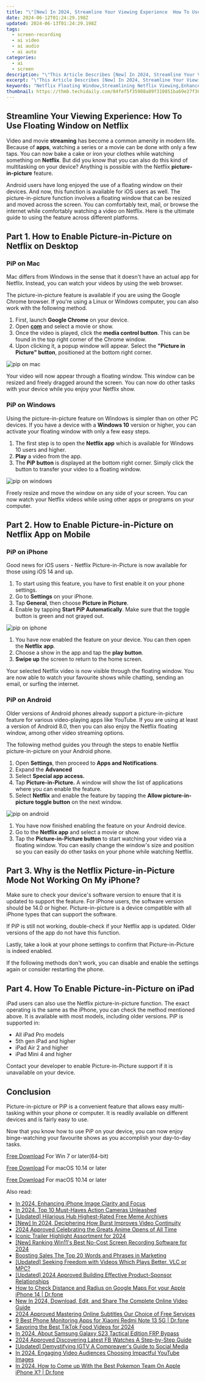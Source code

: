 ```yaml
---
title: "\"[New] In 2024, Streamline Your Viewing Experience  How To Use Floating Window on Netflix\""
date: 2024-06-12T01:24:29.198Z
updated: 2024-06-13T01:24:29.198Z
tags: 
  - screen-recording
  - ai video
  - ai audio
  - ai auto
categories: 
  - ai
  - screen
description: "\"This Article Describes [New] In 2024, Streamline Your Viewing Experience: How To Use Floating Window on Netflix\""
excerpt: "\"This Article Describes [New] In 2024, Streamline Your Viewing Experience: How To Use Floating Window on Netflix\""
keywords: "Netflix Floating Window,Streamlining Netflix Viewing,Enhance Netflix Watching,Quick Netflix Navigation,Optimize Netflix Use,Easy Netflix Interface,Intuitive Netflix Screening"
thumbnail: https://thmb.techidaily.com/84fef5f35988a89f310851ba69e27f36f222e4900085b075caa3fb4e05a962a8.jpg
---
```


## Streamline Your Viewing Experience: How To Use Floating Window on Netflix

Video and movie **streaming** has become a common amenity in modern life. Because of **apps**, watching a series or a movie can be done with only a few taps. You can now bake a cake or iron your clothes while watching something on **Netflix**. But did you know that you can also do this kind of multitasking on your device? Anything is possible with the Netflix **picture-in-picture** feature.

Android users have long enjoyed the use of a floating window on their devices. And now, this function is available for iOS users as well. The picture-in-picture function involves a floating window that can be resized and moved across the screen. You can comfortably text, mail, or browse the internet while comfortably watching a video on Netflix. Here is the ultimate guide to using the feature across different platforms.

## Part 1\. How to Enable Picture-in-Picture on Netflix on Desktop

### PiP on Mac

Mac differs from Windows in the sense that it doesn't have an actual app for Netflix. Instead, you can watch your videos by using the web browser.

The picture-in-picture feature is available if you are using the Google Chrome browser. If you're using a Linux or Windows computer, you can also work with the following method.

1. First, launch **Google Chrome** on your device.
1. Open [**com**](https://www.netflix.com/) and select a movie or show.
1. Once the video is played, click the **media control button**. This can be found in the top right corner of the Chrome window.
1. Upon clicking it, a popup window will appear. Select the **"Picture in Picture" button**, positioned at the bottom right corner.

![pip on mac](https://images.wondershare.com/filmora/article-images/2022/07/use-the-netflix-floating-window-feature-1.jpg)

Your video will now appear through a floating window. This window can be resized and freely dragged around the screen. You can now do other tasks with your device while you enjoy your Netflix show.

### PiP on Windows

Using the picture-in-picture feature on Windows is simpler than on other PC devices. If you have a device with a **Windows 10** version or higher, you can activate your floating window with only a few easy steps.

1. The first step is to open the **Netflix app** which is available for Windows 10 users and higher.
1. **Play** a video from the app.
1. The **PiP** **button** is displayed at the bottom right corner. Simply click the button to transfer your video to a floating window.

![pip on windows](https://images.wondershare.com/filmora/article-images/2022/07/use-the-netflix-floating-window-feature-2.jpg)

Freely resize and move the window on any side of your screen. You can now watch your Netflix videos while using other apps or programs on your computer.

## Part 2\. How to Enable Picture-in-Picture on Netflix App on Mobile

### PiP on iPhone

Good news for iOS users - Netflix Picture-in-Picture is now available for those using iOS 14 and up.

1. To start using this feature, you have to first enable it on your phone settings.
1. Go to **Settings** on your iPhone.
1. Tap **General**, then choose **Picture in Picture**.
1. Enable by tapping **Start PiP Automatically**. Make sure that the toggle button is green and not grayed out.

![pip on iphone](https://images.wondershare.com/filmora/article-images/2022/07/use-the-netflix-floating-window-feature-3.jpg)

1. You have now enabled the feature on your device. You can then open the **Netflix** **app**.
1. Choose a show in the app and tap the **play button**.
1. **Swipe up** the screen to return to the home screen.

Your selected Netflix video is now visible through the floating window. You are now able to watch your favourite shows while chatting, sending an email, or surfing the internet.

### PiP on Android

Older versions of Android phones already support a picture-in-picture feature for various video-playing apps like YouTube. If you are using at least a version of Android 8.0, then you can also enjoy the Netflix floating window, among other video streaming options.

The following method guides you through the steps to enable Netflix picture-in-picture on your Android phone.

1. Open **Settings**, then proceed to **Apps and Notifications**.
1. Expand the **Advanced**
1. Select **Special app access.**
1. Tap **Picture-in-Picture.** A window will show the list of applications where you can enable the feature.
1. Select **Netflix** and enable the feature by tapping the **Allow picture-in-picture toggle button** on the next window.

![pip on android](https://images.wondershare.com/filmora/article-images/2022/07/use-the-netflix-floating-window-feature-4.jpg)

1. You have now finished enabling the feature on your Android device.
1. Go to the **Netflix app** and select a movie or show.
1. Tap the **Picture-in-Picture button** to start watching your video via a floating window. You can easily change the window's size and position so you can easily do other tasks on your phone while watching Netflix.

## Part 3\. Why is the Netflix Picture-in-Picture Mode Not Working On My iPhone?

Make sure to check your device's software version to ensure that it is updated to support the feature. For iPhone users, the software version should be 14.0 or higher. Picture-in-picture is a device compatible with all iPhone types that can support the software.

If PiP is still not working, double-check if your Netflix app is updated. Older versions of the app do not have this function.

Lastly, take a look at your phone settings to confirm that Picture-in-Picture is indeed enabled.

If the following methods don't work, you can disable and enable the settings again or consider restarting the phone.

## Part 4\. How To Enable Picture-in-Picture on iPad

iPad users can also use the Netflix picture-in-picture function. The exact operating is the same as the iPhone, you can check the method mentioned above. It is available with most models, including older versions. PiP is supported in:

* All iPad Pro models
* 5th gen iPad and higher
* iPad Air 2 and higher
* iPad Mini 4 and higher

Contact your developer to enable Picture-in-Picture support if it is unavailable on your device.

## Conclusion

Picture-in-picture or PiP is a convenient feature that allows easy multi-tasking within your phone or computer. It is readily available on different devices and is fairly easy to use.

Now that you know how to use PiP on your device, you can now enjoy binge-watching your favourite shows as you accomplish your day-to-day tasks.

[Free Download](https://tools.techidaily.com/wondershare/filmora/download/) For Win 7 or later(64-bit)

[Free Download](https://tools.techidaily.com/wondershare/filmora/download/) For macOS 10.14 or later

[Free Download](https://tools.techidaily.com/wondershare/filmora/download/) For macOS 10.14 or later

<ins class="adsbygoogle"
     style="display:block"
     data-ad-format="autorelaxed"
     data-ad-client="ca-pub-7571918770474297"
     data-ad-slot="1223367746"></ins>

<ins class="adsbygoogle"
     style="display:block"
     data-ad-format="autorelaxed"
     data-ad-client="ca-pub-7571918770474297"
     data-ad-slot="1223367746"></ins>



<ins class="adsbygoogle"
     style="display:block"
     data-ad-client="ca-pub-7571918770474297"
     data-ad-slot="8358498916"
     data-ad-format="auto"
     data-full-width-responsive="true"></ins>


<span class="atpl-alsoreadstyle">Also read:</span>
<div><ul>
<li><a href="https://article-posts.techidaily.com/in-2024-enhancing-iphone-image-clarity-and-focus/"><u>In 2024, Enhancing iPhone Image Clarity and Focus</u></a></li>
<li><a href="https://article-posts.techidaily.com/in-2024-top-10-must-haves-action-cameras-unleashed/"><u>In 2024, Top 10 Must-Haves  Action Cameras Unleashed</u></a></li>
<li><a href="https://article-posts.techidaily.com/updated-hilarious-hub-highest-rated-free-meme-archives/"><u>[Updated] Hilarious Hub  Highest-Rated Free Meme Archives</u></a></li>
<li><a href="https://article-posts.techidaily.com/new-in-2024-deciphering-how-burst-improves-video-continuity/"><u>[New] In 2024, Deciphering How Burst Improves Video Continuity</u></a></li>
<li><a href="https://article-posts.techidaily.com/2024-approved-celebrating-the-greats-anime-opens-of-all-time/"><u>2024 Approved  Celebrating the Greats  Anime Opens of All Time</u></a></li>
<li><a href="https://article-posts.techidaily.com/iconic-trailer-highlight-assortment-for-2024/"><u>Iconic Trailer Highlight Assortment for 2024</u></a></li>
<li><a href="https://article-posts.techidaily.com/new-ranking-win11s-best-no-cost-screen-recording-software-for-2024/"><u>[New] Ranking Win11's Best No-Cost Screen Recording Software for 2024</u></a></li>
<li><a href="https://article-posts.techidaily.com/boosting-sales-the-top-20-words-and-phrases-in-marketing/"><u>Boosting Sales  The Top 20 Words and Phrases in Marketing</u></a></li>
<li><a href="https://article-posts.techidaily.com/updated-seeking-freedom-with-videos-which-plays-better-vlc-or-mpc/"><u>[Updated] Seeking Freedom with Videos  Which Plays Better, VLC or MPC?</u></a></li>
<li><a href="https://article-posts.techidaily.com/updated-2024-approved-building-effective-product-sponsor-relationships/"><u>[Updated] 2024 Approved  Building Effective Product-Sponsor Relationships</u></a></li>
<li><a href="https://ios-location-track.techidaily.com/how-to-check-distance-and-radius-on-google-maps-for-your-apple-iphone-14-drfone-by-drfone-virtual-ios/"><u>How to Check Distance and Radius on Google Maps For your Apple iPhone 14 | Dr.fone</u></a></li>
<li><a href="https://smart-video-editing.techidaily.com/new-in-2024-download-edit-and-share-the-complete-online-video-guide/"><u>New In 2024, Download, Edit, and Share The Complete Online Video Guide</u></a></li>
<li><a href="https://extra-support.techidaily.com/2024-approved-mastering-online-subtitles-our-choice-of-free-services/"><u>2024 Approved  Mastering Online Subtitles  Our Choice of Free Services</u></a></li>
<li><a href="https://android-location-track.techidaily.com/9-best-phone-monitoring-apps-for-xiaomi-redmi-note-13-5g-drfone-by-drfone-virtual-android/"><u>9 Best Phone Monitoring Apps for Xiaomi Redmi Note 13 5G | Dr.fone</u></a></li>
<li><a href="https://tiktok-video-recordings.techidaily.com/savoring-the-best-tiktok-food-videos-for-2024/"><u>Savoring the Best TikTok Food Videos for 2024</u></a></li>
<li><a href="https://android-frp.techidaily.com/in-2024-about-samsung-galaxy-s23-tactical-edition-frp-bypass-by-drfone-android/"><u>In 2024, About Samsung Galaxy S23 Tactical Edition FRP Bypass</u></a></li>
<li><a href="https://facebook-videos.techidaily.com/2024-approved-discovering-latest-fb-watches-a-step-by-step-guide/"><u>2024 Approved  Discovering Latest FB Watches  A Step-by-Step Guide</u></a></li>
<li><a href="https://instagram-video-recordings.techidaily.com/updated-demystifying-igtv-a-compreayers-guide-to-social-media/"><u>[Updated] Demystifying IGTV  A Compreayer's Guide to Social Media</u></a></li>
<li><a href="https://youtube-clips.techidaily.com/in-2024-engaging-video-audiences-choosing-impactful-youtube-images/"><u>In 2024, Engaging Video Audiences  Choosing Impactful YouTube Images</u></a></li>
<li><a href="https://ios-pokemon-go.techidaily.com/in-2024-how-to-come-up-with-the-best-pokemon-team-on-apple-iphone-x-drfone-by-drfone-virtual-ios/"><u>In 2024, How to Come up With the Best Pokemon Team On Apple iPhone X? | Dr.fone</u></a></li>
</ul></div>
